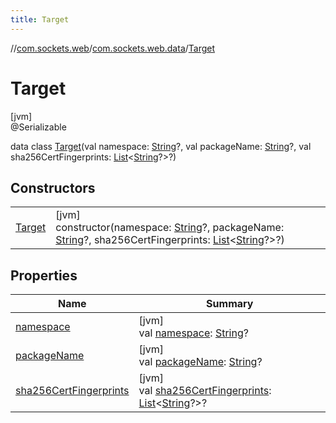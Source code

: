 ```yaml
---
title: Target
---
```

//[com.sockets.web](../../../index.html)/[com.sockets.web.data](../index.html)/[Target](index.html)



# Target



[jvm]\
@Serializable



data class [Target](index.html)(val namespace: [String](https://kotlinlang.org/api/latest/jvm/stdlib/kotlin/-string/index.html)?, val packageName: [String](https://kotlinlang.org/api/latest/jvm/stdlib/kotlin/-string/index.html)?, val sha256CertFingerprints: [List](https://kotlinlang.org/api/latest/jvm/stdlib/kotlin.collections/-list/index.html)&lt;[String](https://kotlinlang.org/api/latest/jvm/stdlib/kotlin/-string/index.html)?&gt;?)



## Constructors


| | |
|---|---|
| [Target](-target.html) | [jvm]<br>constructor(namespace: [String](https://kotlinlang.org/api/latest/jvm/stdlib/kotlin/-string/index.html)?, packageName: [String](https://kotlinlang.org/api/latest/jvm/stdlib/kotlin/-string/index.html)?, sha256CertFingerprints: [List](https://kotlinlang.org/api/latest/jvm/stdlib/kotlin.collections/-list/index.html)&lt;[String](https://kotlinlang.org/api/latest/jvm/stdlib/kotlin/-string/index.html)?&gt;?) |


## Properties


| Name | Summary |
|---|---|
| [namespace](namespace.html) | [jvm]<br>val [namespace](namespace.html): [String](https://kotlinlang.org/api/latest/jvm/stdlib/kotlin/-string/index.html)? |
| [packageName](package-name.html) | [jvm]<br>val [packageName](package-name.html): [String](https://kotlinlang.org/api/latest/jvm/stdlib/kotlin/-string/index.html)? |
| [sha256CertFingerprints](sha256-cert-fingerprints.html) | [jvm]<br>val [sha256CertFingerprints](sha256-cert-fingerprints.html): [List](https://kotlinlang.org/api/latest/jvm/stdlib/kotlin.collections/-list/index.html)&lt;[String](https://kotlinlang.org/api/latest/jvm/stdlib/kotlin/-string/index.html)?&gt;? |

